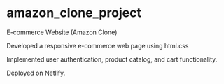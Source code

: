 # amazon_clone_project
E-commerce Website (Amazon Clone)

Developed a responsive e-commerce web page using html.css

Implemented user authentication, product catalog, and cart functionality.

Deployed on Netlify.
